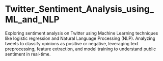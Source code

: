 # Twitter_Sentiment_Analysis_using_ML_and_NLP
Exploring sentiment analysis on Twitter using Machine Learning techniques like logistic regression and Natural Language Processing (NLP). Analyzing tweets to classify opinions as positive or negative, leveraging text preprocessing, feature extraction, and model training to understand public sentiment in real-time.
